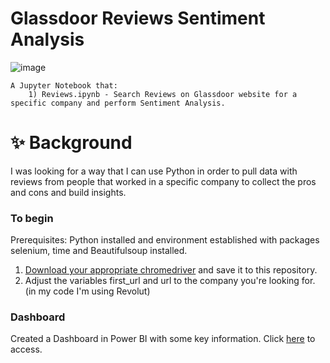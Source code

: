 # Glassdoor Reviews Sentiment Analysis

![image](https://user-images.githubusercontent.com/61323876/167224568-8e9573f8-0923-4720-b76e-f995dc6630f1.png)

```
A Jupyter Notebook that:
    1) Reviews.ipynb - Search Reviews on Glassdoor website for a specific company and perform Sentiment Analysis.
```
# ✨ Background

I was looking for a way that I can use Python in order to pull data with reviews from people that worked in a specific company to collect the pros and cons and build insights.

### To begin

Prerequisites: Python installed and environment established with packages selenium, time and Beautifulsoup installed.

1) [Download your appropriate chromedriver](https://chromedriver.chromium.org/downloads) and save it to this repository.
2) Adjust the variables first_url and url to the company you're looking for. (in my code I'm using Revolut)

### Dashboard
Created a Dashboard in Power BI with some key information. Click [here](https://app.powerbi.com/view?r=eyJrIjoiZjg4MmJlNWEtMWE2Yy00NzkwLWFiMDctNWYwMGVkZmMwNTBjIiwidCI6IjBiZmE4NTAwLWIxZjItNDU2Ni1iYWYxLTZmNTkzNzA4OTNlNyIsImMiOjh9) to access.
